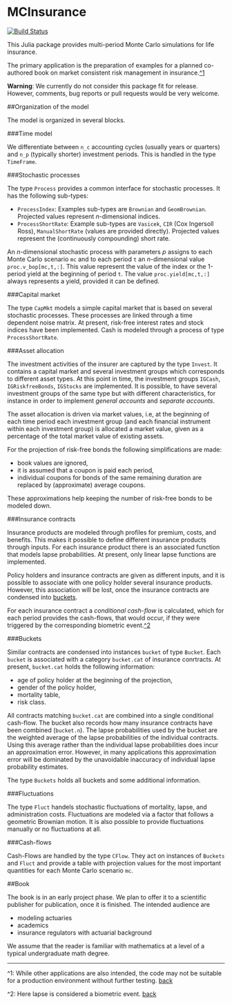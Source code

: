 # MCInsurance

[![Build Status](https://travis-ci.org/mkriele/MCInsurance.jl.png)](https://travis-ci.org/mkriele/MCInsurance.jl)

This Julia package provides multi-period Monte Carlo simulations for life insurance.

The primary application is the preparation of examples for a planned co-authored book on market consistent risk management in insurance.<a name="f1back"></a>[^1](#f1)

__Warning__:  We currently do not consider this package fit for release.  However, comments, bug reports or pull requests would be very welcome.

##Organization of the model

The model is organized in several blocks.

###Time model

We differentiate between `n_c` accounting cycles (usually years or quarters) and `n_p` (typically shorter) investment periods. This is handled in the type  `TimeFrame`.

###Stochastic processes

The type `Process` provides a common interface for stochastic processes. It has the following sub-types:

* `ProcessIndex`: Examples sub-types are `Brownian` and `GeomBrownian`. Projected values represent _n_-dimensional indices.
* `ProcessShortRate`:  Example sub-types are `Vasicek`, `CIR` (Cox Ingersoll Ross), `ManualShortRate` (values are provided directly). Projected values represent the (continuously compounding) short rate.

An _n_-dimensional stochastic process with parameters _p_  assigns to each Monte Carlo scenario `mc` and to each period `t`  an _n_-dimensional value `proc.v_bop[mc,t,:]`. This value represent the value of the index or the 1-period yield at the beginning of period `t`. The value  `proc.yield[mc,t,:]` always represents a yield, provided it can be defined.

###Capital market

The type `CapMkt` models a simple capital market that is based on several stochastic processes. These processes are linked through a time dependent  noise matrix. At present, risk-free interest rates and stock indices have been implemented. Cash is modeled through a process of type `ProcessShortRate`.

###Asset allocation

The investment activities of the insurer are captured by the type `Invest`.  It contains a capital market and several investment groups  which corresponds to different asset types.  At this point in time, the investment groups `IGCash`, `IGRiskfreeBonds`, `IGStocks` are implemented.  It is possible, to have several investment groups of the same type but with different characteristics, for instance in order to implement _general accounts_ and _separate accounts_.

The asset allocation is driven via market values, i.e, at the beginning of each time period   each investment group (and each financial instrument within each investment group) is allocated a market value, given as a percentage of the total market value of  existing assets.

For the projection of risk-free bonds the following simplifications are made:

* book values are ignored,
* it is assumed that a coupon is paid each period,
*  individual coupons for bonds of the same remaining duration are replaced by (approximate) average coupons.

These approximations help keeping the number of risk-free bonds to be modeled down.

###Insurance contracts

Insurance products are modeled through profiles for premium, costs, and benefits. This makes it possible to define different insurance products through inputs.  For each insurance product there is an associated  function that models lapse probabilities.  At present, only linear lapse functions are implemented.

Policy holders and insurance contracts are given as different inputs, and it is possible to associate with one policy holder several insurance products.  However, this association will be lost, once the insurance contracts are condensed into [buckets](#buckets).

For each insurance contract a _conditional cash-flow_ is calculated, which for each period provides the cash-flows, that would occur, if they were triggered by the corresponding biometric event.<a name="f2back"></a>[^2](#f2)

<a name="buckets"></a>
###Buckets

Similar contracts are condensed into instances `bucket` of type `Bucket`. Each `bucket` is associated with a category `bucket.cat` of insurance conrtracts. At present, `bucket.cat` holds the following information:

* age of policy holder at the beginning of the projection,
* gender of the policy holder,
* mortality table,
* risk class.

All  contracts matching `bucket.cat` are combined into a single conditional cash-flow.  The bucket also records how many insurance contracts have been combined (`bucket.n`). The lapse probabilities used by the  bucket are the weighted average of the lapse probabilities of the individual contracts.  Using this average rather than the individual lapse probabilities does incur an approximation error.  However, in many applications this approximation error  will be dominated by the unavoidable inaccuracy of individual lapse probability estimates.

The type `Buckets` holds all buckets and some additional information.

###Fluctuations

The type `Fluct` handels stochastic fluctuations of mortality, lapse, and administration costs.  Fluctuations are modeled via a factor that follows a geometric Brownian motion.  It is also possible to provide fluctuations manually or no fluctuations at all.

###Cash-flows

Cash-Flows are handled by the type `CFlow`.  They act on instances of `Buckets` and `Fluct` and provide a table with projection values for the most important quantities for each Monte Carlo scenario `mc`.

##Book

The book is in an early project phase.  We plan to offer it to a scientific publisher for publication, once it is finished.  The intended audience are

* modeling actuaries
* academics
* insurance regulators with actuarial background

We assume that the reader is familiar with mathematics at a level of a typical undergraduate math degree.

-------------------------------------------------------------------------------

<a name="f1"></a>^1:  While other applications are also intended,  the code may not be suitable for a production environment without further testing. [back](#f1back)

<a name="f2"></a>^2: Here lapse is considered a biometric event. [back](#f2back)
